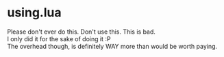 # using.lua
Please don't ever do this. Don't use this. This is bad.  
I only did it for the sake of doing it :P  
The overhead though, is definitely WAY more than would be worth paying.
